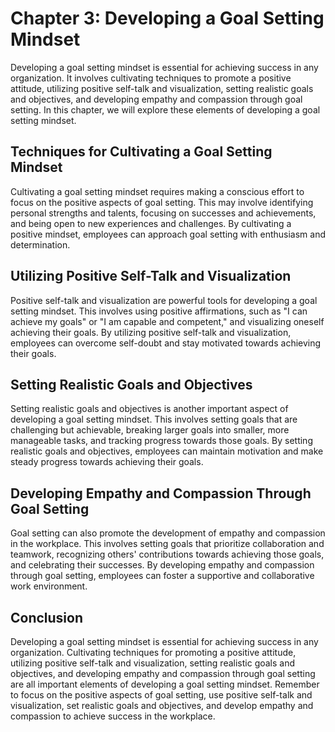 Chapter 3: Developing a Goal Setting Mindset
============================================

Developing a goal setting mindset is essential for achieving success in any organization. It involves cultivating techniques to promote a positive attitude, utilizing positive self-talk and visualization, setting realistic goals and objectives, and developing empathy and compassion through goal setting. In this chapter, we will explore these elements of developing a goal setting mindset.

Techniques for Cultivating a Goal Setting Mindset
-------------------------------------------------

Cultivating a goal setting mindset requires making a conscious effort to focus on the positive aspects of goal setting. This may involve identifying personal strengths and talents, focusing on successes and achievements, and being open to new experiences and challenges. By cultivating a positive mindset, employees can approach goal setting with enthusiasm and determination.

Utilizing Positive Self-Talk and Visualization
----------------------------------------------

Positive self-talk and visualization are powerful tools for developing a goal setting mindset. This involves using positive affirmations, such as "I can achieve my goals" or "I am capable and competent," and visualizing oneself achieving their goals. By utilizing positive self-talk and visualization, employees can overcome self-doubt and stay motivated towards achieving their goals.

Setting Realistic Goals and Objectives
--------------------------------------

Setting realistic goals and objectives is another important aspect of developing a goal setting mindset. This involves setting goals that are challenging but achievable, breaking larger goals into smaller, more manageable tasks, and tracking progress towards those goals. By setting realistic goals and objectives, employees can maintain motivation and make steady progress towards achieving their goals.

Developing Empathy and Compassion Through Goal Setting
------------------------------------------------------

Goal setting can also promote the development of empathy and compassion in the workplace. This involves setting goals that prioritize collaboration and teamwork, recognizing others' contributions towards achieving those goals, and celebrating their successes. By developing empathy and compassion through goal setting, employees can foster a supportive and collaborative work environment.

Conclusion
----------

Developing a goal setting mindset is essential for achieving success in any organization. Cultivating techniques for promoting a positive attitude, utilizing positive self-talk and visualization, setting realistic goals and objectives, and developing empathy and compassion through goal setting are all important elements of developing a goal setting mindset. Remember to focus on the positive aspects of goal setting, use positive self-talk and visualization, set realistic goals and objectives, and develop empathy and compassion to achieve success in the workplace.
